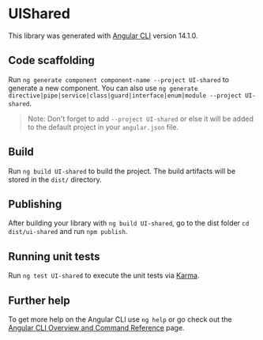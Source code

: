 # UIShared

This library was generated with [Angular CLI](https://github.com/angular/angular-cli) version 14.1.0.

## Code scaffolding

Run `ng generate component component-name --project UI-shared` to generate a new component. You can also use `ng generate directive|pipe|service|class|guard|interface|enum|module --project UI-shared`.
> Note: Don't forget to add `--project UI-shared` or else it will be added to the default project in your `angular.json` file. 

## Build

Run `ng build UI-shared` to build the project. The build artifacts will be stored in the `dist/` directory.

## Publishing

After building your library with `ng build UI-shared`, go to the dist folder `cd dist/ui-shared` and run `npm publish`.

## Running unit tests

Run `ng test UI-shared` to execute the unit tests via [Karma](https://karma-runner.github.io).

## Further help

To get more help on the Angular CLI use `ng help` or go check out the [Angular CLI Overview and Command Reference](https://angular.io/cli) page.
